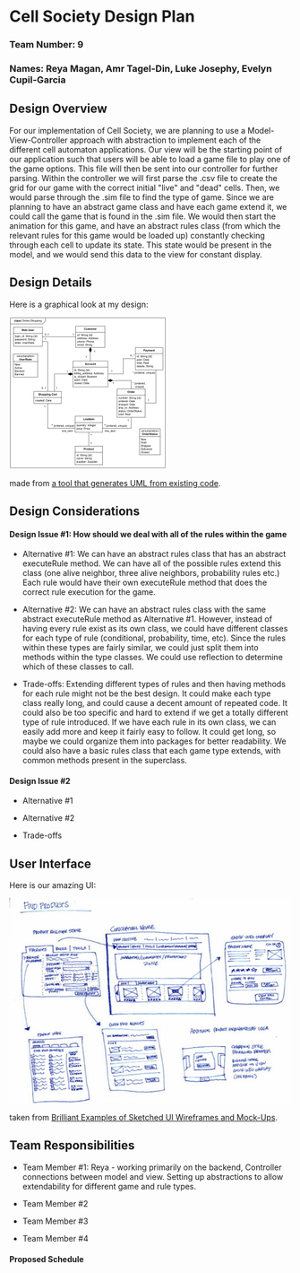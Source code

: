 # Cell Society Design Plan
### Team Number: 9
### Names: Reya Magan, Amr Tagel-Din, Luke Josephy, Evelyn Cupil-Garcia


## Design Overview
For our implementation of Cell Society, we are planning
to use a Model-View-Controller approach with abstraction 
to implement each of the different cell automaton applications.
Our view will be the starting point of our application such that
users will be able to load a game file to play one of the game options.
This file will then be sent into our controller for further parsing.
Within the controller we will first parse the .csv file to create
the grid for our game with the correct initial "live" and "dead" cells.
Then, we would parse through the .sim file to find the type of game. Since we
are planning to have an abstract game class and have each game extend it, we could call the
game that is found in the .sim file. We would then start the animation for this game,
and have an abstract rules class (from which the relevant rules for this game would be loaded up)
constantly checking through each cell to update its state. This state would be present in the model,
and we would send this data to the view for constant display.


## Design Details

Here is a graphical look at my design:

![This is cool, too bad you can't see it](images/online-shopping-uml-example.png "An initial UI")

made from [a tool that generates UML from existing code](http://staruml.io/).


## Design Considerations

#### Design Issue #1: How should we deal with all of the rules within the game

 * Alternative #1: We can have an abstract rules class that has an abstract executeRule method.
We can have all of the possible rules extend this class (one alive neighbor, three alive neighbors, probability rules etc.) Each rule would have their own executeRule method that does the correct
rule execution for the game.


 * Alternative #2: We can have an abstract rules class with the same abstract executeRule method as Alternative #1. However, instead of having every rule exist as its own class, we could have different classes
for each type of rule (conditional, probability, time, etc). Since the rules within these types are fairly similar, we could just split them into methods within the type classes. We could use reflection to determine which of these classes to call.


 * Trade-offs: Extending different types of rules and then having methods for each rule might not be the best design. It could make each type class really long, and could cause a decent amount of repeated code. It could also be too specific and hard to extend if we get a totally different type of rule introduced.  If we have each rule in its own class, we can easily add more and keep it fairly easy to follow. It could get long, so maybe we could organize them into packages for better readability. We could also have a basic rules class that each game type extends, with common methods present in the superclass.


#### Design Issue #2

 * Alternative #1

 * Alternative #2

 * Trade-offs



## User Interface

Here is our amazing UI:

![This is cool, too bad you can't see it](images/29-sketched-ui-wireframe.jpg "An alternate design")

taken from [Brilliant Examples of Sketched UI Wireframes and Mock-Ups](https://onextrapixel.com/40-brilliant-examples-of-sketched-ui-wireframes-and-mock-ups/).


## Team Responsibilities

 * Team Member #1: Reya - working primarily on the backend, Controller connections between model and view. Setting up abstractions to allow extendability for different game and rule types.

 * Team Member #2

 * Team Member #3

 * Team Member #4


#### Proposed Schedule
